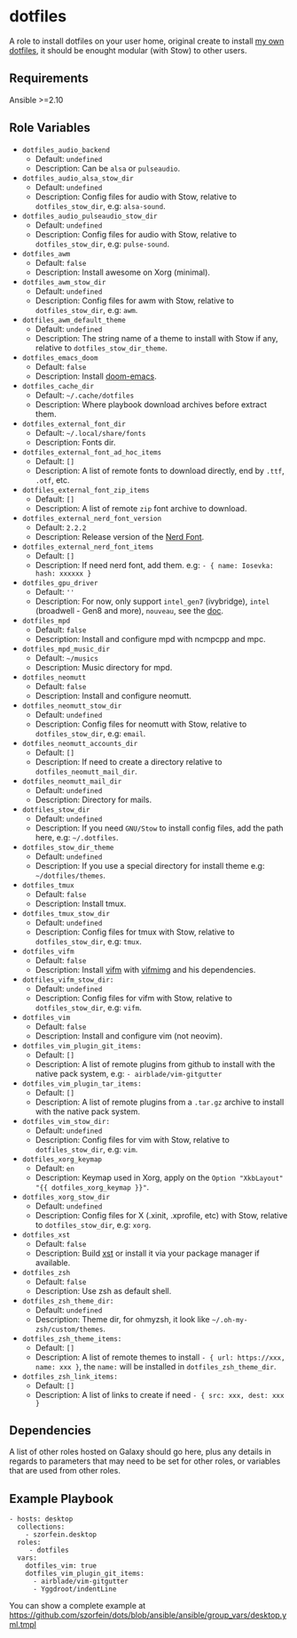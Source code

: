 dotfiles
========

A role to install dotfiles on your user home, original create to install [my own dotfiles](https://github.com/szorfein/dotfiles), it should be enought modular (with Stow) to other users.  

Requirements
------------

Ansible >=2.10

Role Variables
--------------

- `dotfiles_audio_backend`
  - Default: `undefined`
  - Description: Can be `alsa` or `pulseaudio`.
- `dotfiles_audio_alsa_stow_dir`
  - Default: `undefined`
  - Description: Config files for audio with Stow, relative to `dotfiles_stow_dir`, e.g: `alsa-sound`.
- `dotfiles_audio_pulseaudio_stow_dir`
  - Default: `undefined`
  - Description: Config files for audio with Stow, relative to `dotfiles_stow_dir`, e.g: `pulse-sound`.
- `dotfiles_awm`
  - Default: `false`
  - Description: Install awesome on Xorg (minimal).
- `dotfiles_awm_stow_dir`
  - Default: `undefined`
  - Description: Config files for awm with Stow, relative to `dotfiles_stow_dir`, e.g: `awm`.
- `dotfiles_awm_default_theme`
  - Default: `undefined`
  - Description: The string name of a theme to install with Stow if any, relative to `dotfiles_stow_dir_theme`.
- `dotfiles_emacs_doom`
  - Default: `false`
  - Description: Install [doom-emacs](https://github.com/doomemacs/doomemacs).
- `dotfiles_cache_dir`
  - Default: `~/.cache/dotfiles`
  - Description: Where playbook download archives before extract them.
- `dotfiles_external_font_dir`
  - Default: `~/.local/share/fonts`
  - Description: Fonts dir.
- `dotfiles_external_font_ad_hoc_items`
  - Default: `[]`
  - Description: A list of remote fonts to download directly, end by `.ttf`,
    `.otf`, etc.
- `dotfiles_external_font_zip_items`
  - Default: `[]`
  - Description: A list of remote `zip` font archive to download.
- `dotfiles_external_nerd_font_version`
  - Default: `2.2.2`
  - Description: Release version of the [Nerd Font](https://github.com/ryanoasis/nerd-fonts/releases).
- `dotfiles_external_nerd_font_items`
  - Default: `[]`
  - Description: If need nerd font, add them. e.g: `- { name: Iosevka: hash: xxxxxx }`
- `dotfiles_gpu_driver`
  - Default: `''`
  - Description: For now, only support `intel_gen7` (ivybridge), `intel` (broadwell - Gen8 and more), `nouveau`, see the [doc](https://github.com/szorfein/ansible-collection-desktop/blob/main/roles/dotfiles/docs/GPU.md).
- `dotfiles_mpd`
  - Default: `false`
  - Description: Install and configure mpd with ncmpcpp and mpc.
- `dotfiles_mpd_music_dir`
  - Default: `~/musics`
  - Description: Music directory for mpd.
- `dotfiles_neomutt`
  - Default: `false`
  - Description: Install and configure neomutt.
- `dotfiles_neomutt_stow_dir`
  - Default: `undefined`
  - Description: Config files for neomutt with Stow, relative to `dotfiles_stow_dir`, e.g: `email`.
- `dotfiles_neomutt_accounts_dir`
  - Default: `[]`
  - Description: If need to create a directory relative to
    `dotfiles_neomutt_mail_dir`.
- `dotfiles_neomutt_mail_dir`
  - Default: `undefined`
  - Description: Directory for mails.
- `dotfiles_stow_dir`
  - Default: `undefined`
  - Description: If you need `GNU/Stow` to install config files, add the path here, e.g: `~/.dotfiles`.
- `dotfiles_stow_dir_theme`
  - Default: `undefined`
  - Description: If you use a special directory for install theme e.g: `~/dotfiles/themes`.
- `dotfiles_tmux`
  - Default: `false`
  - Description: Install tmux.
- `dotfiles_tmux_stow_dir`
  - Default: `undefined`
  - Description: Config files for tmux with Stow, relative to `dotfiles_stow_dir`, e.g: `tmux`.
- `dotfiles_vifm`
  - Default: `false`
  - Description: Install [vifm](https://github.com/vifm/vifm) with [vifmimg](https://github.com/cirala/vifmimg) and his dependencies.
- `dotfiles_vifm_stow_dir:`
  - Default: `undefined`
  - Description: Config files for vifm with Stow, relative to `dotfiles_stow_dir`, e.g: `vifm`.
- `dotfiles_vim`
  - Default: `false`
  - Description: Install and configure vim (not neovim).
- `dotfiles_vim_plugin_git_items:`
  - Default: `[]`
  - Description: A list of remote plugins from github to install with the native pack system, e.g: `- airblade/vim-gitgutter`
- `dotfiles_vim_plugin_tar_items:`
  - Default: `[]`
  - Description: A list of remote plugins from a `.tar.gz` archive to install with the native pack system.
- `dotfiles_vim_stow_dir:`
  - Default: `undefined`
  - Description: Config files for vim with Stow, relative to `dotfiles_stow_dir`, e.g: `vim`.
- `dotfiles_xorg_keymap`
  - Default: `en`
  - Description: Keymap used in Xorg, apply on the `Option "XkbLayout" "{{ dotfiles_xorg_keymap }}"`.
- `dotfiles_xorg_stow_dir`
  - Default: `undefined`
  - Description: Config files for X (.xinit, .xprofile, etc) with Stow, relative to `dotfiles_stow_dir`, e.g: `xorg`.
- `dotfiles_xst`
  - Default: `false`
  - Description: Build [xst](https://github.com/gnotclub/xst) or install it via your package manager if available.
- `dotfiles_zsh`
  - Default: `false`
  - Description: Use zsh as default shell.
- `dotfiles_zsh_theme_dir:`
  - Default: `undefined`
  - Description: Theme dir, for ohmyzsh, it look like `~/.oh-my-zsh/custom/themes`.
- `dotfiles_zsh_theme_items:`
  - Default: `[]`
  - Description: A list of remote themes to install `- { url: https://xxx, name: xxx }`, the `name:` will be installed in `dotfiles_zsh_theme_dir`.
- `dotfiles_zsh_link_items:`
  - Default: `[]`
  - Description: A list of links to create if need `- { src: xxx, dest: xxx }`

Dependencies
------------

A list of other roles hosted on Galaxy should go here, plus any details in regards to parameters that may need to be set for other roles, or variables that are used from other roles.

Example Playbook
----------------

    - hosts: desktop
      collections:
        - szorfein.desktop
      roles:
         - dotfiles
      vars:
        dotfiles_vim: true
        dotfiles_vim_plugin_git_items:
          - airblade/vim-gitgutter
          - Yggdroot/indentLine

You can show a complete example at
https://github.com/szorfein/dots/blob/ansible/ansible/group_vars/desktop.yml.tmpl
